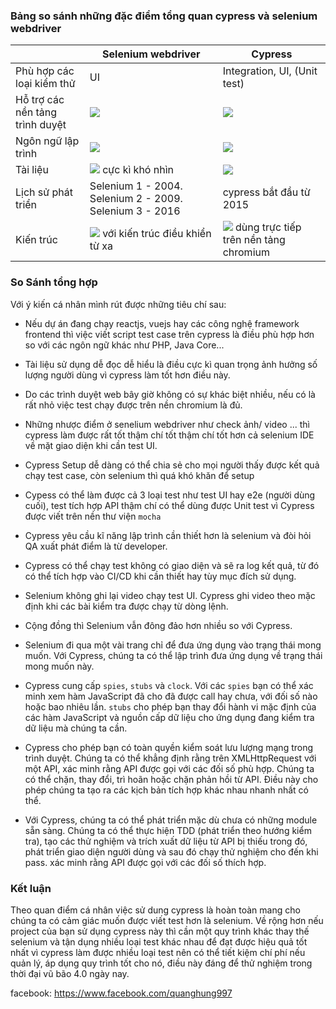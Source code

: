 ### Bảng so sánh những đặc điểm tổng quan cypress và selenium webdriver


| | Selenium webdriver | Cypress |
| -------- | -------- | -------- |
| Phù hợp các loại kiểm thử    | UI     | Integration, UI, (Unit test)     |
| Hỗ trợ các nền tảng trình duyệt    | ![](https://images.viblo.asia/d35b5a01-bf94-4f11-9f2c-71ef07948f32.png)     | ![](https://images.viblo.asia/b864f82e-2ab0-4148-902e-e046e18b3be9.png)     |
| Ngôn ngữ lập trình  |![](https://images.viblo.asia/3548c90f-99f3-41d9-bd08-5e6e9b669bfb.png)|![](https://images.viblo.asia/efb6f7ca-5c95-4f31-a031-115f3f39ace5.png)|
|Tài liệu|![](https://images.viblo.asia/665d2515-d2e6-459e-98e8-a8559b5feef3.png) cực kì khó nhìn|![](https://images.viblo.asia/d32dfd19-a115-48da-b045-ae4c84fde6ad.png)|
|Lịch sử phát triển|Selenium 1 - 2004. Selenium 2 - 2009. Selenium 3 - 2016|cypress bắt đầu từ 2015|
|Kiến trúc|![](https://images.viblo.asia/adbe2d21-c75b-4e21-888b-b64d02f885aa.png) với kiến trúc điều khiển từ xa |![](https://images.viblo.asia/d0c413cd-1adb-4bc2-b8c0-fe31c53204fd.png) dùng trực tiếp trên nền tảng chromium|

### So Sánh tổng hợp
Với ý kiến cá nhân mình rút được những tiêu chí sau:

* Nếu dự án đang chạy reactjs, vuejs hay các công nghệ framework frontend thì việc viết script test case trên cypress là điều phù hợp hơn so với các ngôn ngữ khác như PHP, Java Core...

* Tài liệu sử dụng dễ đọc dễ hiểu là điều cực kì quan trọng ảnh hưởng số lượng người dùng vì cypress làm tốt hơn điều này. 

* Do các trình duyệt web bây giờ không có sự khác biệt nhiều, nếu có là rất nhỏ việc test chạy được trên nền chromium là đủ.

* Những nhược điểm ở senelium webdriver như check ảnh/ video ... thì cypress làm được rất tốt thậm chí tốt thậm chí tốt hơn cả selenium IDE về mặt giao diện khi cần test UI.

* Cypress Setup dễ dàng có thể chia sẻ cho mọi người thấy được kết quả chạy test case, còn selenium thì quá khó khăn để setup

* Cypess có thể làm được cả 3 loại test như test UI hay e2e (người dùng cuối), test tích hợp API thậm chí có thể dùng được Unit test vì Cypress được viết trên nền thư viện `mocha`

* Cypress yêu cầu kĩ năng lập trình cần thiết hơn là selenium và đòi hỏi QA xuất phát điểm là từ developer.

* Cypress có thể chạy test không có giao diện và sẽ ra log kết quả, từ đó có thể tích hợp vào CI/CD khi cần thiết hay tùy mục đích sử dụng.

* Selenium không ghi lại video chạy test UI. Cypress ghi video theo mặc định khi các bài kiểm tra được chạy từ dòng lệnh.

* Cộng đồng thì Selenium vẫn đông đảo hơn nhiều so với Cypress.

* Selenium đi qua một vài trang chỉ để đưa ứng dụng vào trạng thái mong muốn. Với Cypress, chúng ta có thể lập trình đưa ứng dụng về trạng thái mong muốn này.

* Cypress cung cấp `spies`, `stubs` và `clock`. Với các `spies` bạn có thể xác minh xem hàm JavaScript đã cho đã được call hay chưa, với đối số nào hoặc bao nhiêu lần. `stubs` cho phép bạn thay đổi hành vi mặc định của các hàm JavaScript và nguồn cấp dữ liệu cho ứng dụng đang kiểm tra dữ liệu mà chúng ta cần. 

* Cypress cho phép bạn có toàn quyền kiểm soát lưu lượng mạng trong trình duyệt. Chúng ta có thể khẳng định rằng trên XMLHttpRequest với một API, xác minh rằng API được gọi với các đối số phù hợp. Chúng ta có thể chặn, thay đổi, trì hoãn hoặc chặn phản hồi từ API. Điều này cho phép chúng ta tạo ra các kịch bản tích hợp khác nhau nhanh nhất có thể.
 
*  Với Cypress, chúng ta có thể phát triển mặc dù chưa có những module sẵn sàng. Chúng ta có thể thực hiện TDD (phát triển theo hướng kiểm tra), tạo các thử nghiệm và trích xuất dữ liệu từ API bị thiếu trong đó, phát triển giao diện người dùng và sau đó chạy thử nghiệm cho đến khi pass. xác minh rằng API được gọi với các đối số thích hợp.

### Kết luận

Theo quan điểm cá nhân việc sử dung cypress là hoàn toàn mang cho chúng ta có cảm giác muốn được viết test hơn là selenium. Về rộng hơn nếu project của bạn sử dụng cypress này thì cần một quy trình khác thay thế selenium và tận dụng nhiều loại test khác nhau để đạt được hiệu quả tốt nhất vì cypress làm được nhiều loại test nên có thể tiết kiệm chí phí nếu quản lý, áp dụng quy trình tốt cho nó, điều này đáng để thử nghiệm trong thời đại vũ bão 4.0 ngày nay.

facebook: https://www.facebook.com/quanghung997